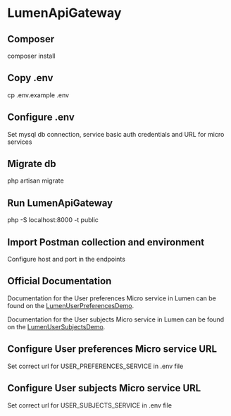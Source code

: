 # LumenApiGateway

## Composer

composer install

## Copy .env

cp .env.example .env

## Configure .env

Set mysql db connection, service basic auth credentials and URL for micro services

## Migrate db

php artisan migrate

## Run LumenApiGateway

php -S localhost:8000 -t public

## Import Postman collection and environment

Configure host and port in the endpoints

## Official Documentation

Documentation for the User preferences Micro service in Lumen can be found on the [LumenUserPreferencesDemo](https://github.com/Dipenduroy/LumenUserPreferencesDemo).

Documentation for the User subjects Micro service in Lumen can be found on the [LumenUserSubjectsDemo](https://github.com/Dipenduroy/LumenUserSubjectsDemo).

## Configure User preferences Micro service URL

Set correct url for USER_PREFERENCES_SERVICE in .env file

## Configure User subjects Micro service URL

Set correct url for USER_SUBJECTS_SERVICE in .env file
